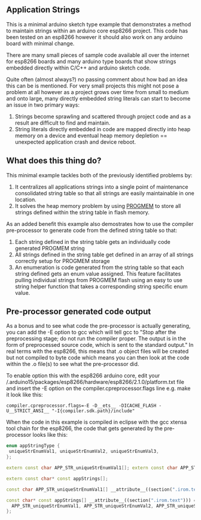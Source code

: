 ## Application Strings
This is a minimal arduino sketch type example that demonstrates a method to maintain strings within an arduino core esp8266 project. This code has been tested on an esp8266 however it should also work on any arduino board with minimal change.

There are many small pieces of sample code available all over the internet for esp8266 boards and many arduino type boards that show strings embedded directly within C/C++ and arduino sketch code.

Quite often (almost always?) no passing comment about how bad an idea this can be is mentioned. For very small projects this might not pose a problem at all however as a project grows over time from small to medium and onto large, many directly embedded string literals can start to become an issue in two primary ways:

1. Strings become sprawling and scattered through project code and as a result are difficult to find and maintain.
2. String literals directly embedded in code are mapped directly into heap memory on a device and eventual heap memory depletion == unexpected application crash and device reboot.

## What does this thing do?
This minimal example tackles both of the previously identified problems by:

1. It centralizes all applications strings into a single point of maintenance consolidated string table so that all strings are easily maintainable in one location.
2. It solves the heap memory problem by using [PROGMEM](https://www.arduino.cc/en/Reference/PROGMEM) to store all strings defined within the string table in flash memory.

As an added benefit this example also demostrates how to use the compiler pre-processor to generate code from the defined string table so that:

1. Each string defined in the string table gets an individually code generated PROGMEM string
2. All strings defined in the string table get defined in an array of all strings correctly setup for PROGMEM storage
3. An enumeration is code generated from the string table so that each string defined gets an enum value assigned. This feature facilitates pulling individual strings from PROGMEM flash using an easy to use string helper function that takes a corresponding string specific enum value.

## Pre-processor generated code output
As a bonus and to see what code the pre-processor is actually generating, you can add the -E option to gcc which will tell gcc to "Stop after the preprocessing stage; do not run the compiler proper. The output is in the form of preprocessed source code, which is sent to the standard output." In real terms with the esp8266, this means that .o object files will be created but not compiled to byte code which means you can then look at the code within the .o file(s) to see what the pre-processor did. 

To enable option this with the esp8266 arduino core, edit your /.arduino15/packages/esp8266/hardware/esp8266/2.1.0/platform.txt file and insert the -E option on the compiler.cpreprocessor.flags line e.g. make it look like this:

`compiler.cpreprocessor.flags=-E -D__ets__ -DICACHE_FLASH -U__STRICT_ANSI__ "-I{compiler.sdk.path}/include"`

When the code in this example is compiled in eclipse with the gcc xtensa tool chain for the esp8266, the code that gets generated by the pre-processor looks like this:

```cpp
enum appStringType {
 uniqueStrEnumVal1, uniqueStrEnumVal2, uniqueStrEnumVal3,
};

extern const char APP_STR_uniqueStrEnumVal1[]; extern const char APP_STR_uniqueStrEnumVal2[]; extern const char APP_STR_uniqueStrEnumVal3[];

extern const char* const appStrings[];

const char APP_STR_uniqueStrEnumVal1[] __attribute__((section(".irom.text"))) = "String1"; const char APP_STR_uniqueStrEnumVal2[] __attribute__((section(".irom.text"))) = "String2"; const char APP_STR_uniqueStrEnumVal3[] __attribute__((section(".irom.text"))) = "String3";

const char* const appStrings[] __attribute__((section(".irom.text"))) = {
  APP_STR_uniqueStrEnumVal1, APP_STR_uniqueStrEnumVal2, APP_STR_uniqueStrEnumVal3,
};
```
